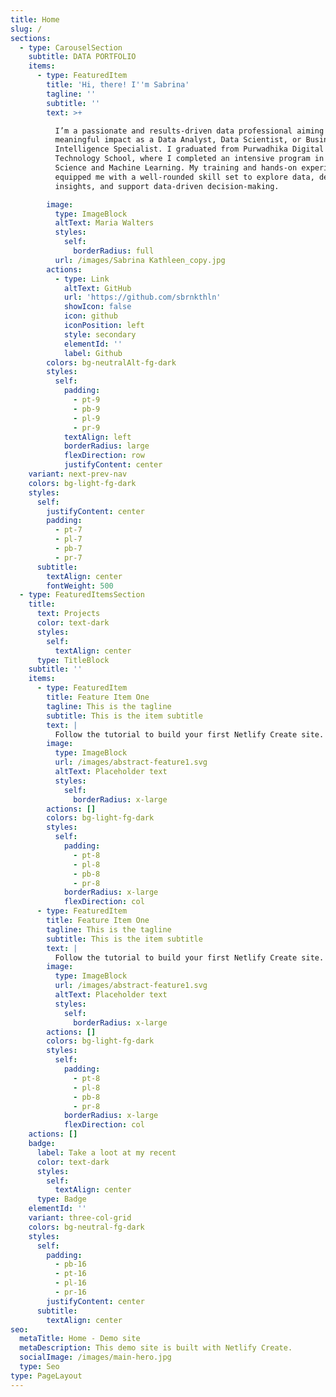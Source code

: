 ```yaml
---
title: Home
slug: /
sections:
  - type: CarouselSection
    subtitle: DATA PORTFOLIO
    items:
      - type: FeaturedItem
        title: 'Hi, there! I''m Sabrina'
        tagline: ''
        subtitle: ''
        text: >+

          I’m a passionate and results-driven data professional aiming to make a
          meaningful impact as a Data Analyst, Data Scientist, or Business
          Intelligence Specialist. I graduated from Purwadhika Digital
          Technology School, where I completed an intensive program in Data
          Science and Machine Learning. My training and hands-on experience have
          equipped me with a well-rounded skill set to explore data, derive
          insights, and support data-driven decision-making.

        image:
          type: ImageBlock
          altText: Maria Walters
          styles:
            self:
              borderRadius: full
          url: /images/Sabrina Kathleen_copy.jpg
        actions:
          - type: Link
            altText: GitHub
            url: 'https://github.com/sbrnkthln'
            showIcon: false
            icon: github
            iconPosition: left
            style: secondary
            elementId: ''
            label: Github
        colors: bg-neutralAlt-fg-dark
        styles:
          self:
            padding:
              - pt-9
              - pb-9
              - pl-9
              - pr-9
            textAlign: left
            borderRadius: large
            flexDirection: row
            justifyContent: center
    variant: next-prev-nav
    colors: bg-light-fg-dark
    styles:
      self:
        justifyContent: center
        padding:
          - pt-7
          - pl-7
          - pb-7
          - pr-7
      subtitle:
        textAlign: center
        fontWeight: 500
  - type: FeaturedItemsSection
    title:
      text: Projects
      color: text-dark
      styles:
        self:
          textAlign: center
      type: TitleBlock
    subtitle: ''
    items:
      - type: FeaturedItem
        title: Feature Item One
        tagline: This is the tagline
        subtitle: This is the item subtitle
        text: |
          Follow the tutorial to build your first Netlify Create site.
        image:
          type: ImageBlock
          url: /images/abstract-feature1.svg
          altText: Placeholder text
          styles:
            self:
              borderRadius: x-large
        actions: []
        colors: bg-light-fg-dark
        styles:
          self:
            padding:
              - pt-8
              - pl-8
              - pb-8
              - pr-8
            borderRadius: x-large
            flexDirection: col
      - type: FeaturedItem
        title: Feature Item One
        tagline: This is the tagline
        subtitle: This is the item subtitle
        text: |
          Follow the tutorial to build your first Netlify Create site.
        image:
          type: ImageBlock
          url: /images/abstract-feature1.svg
          altText: Placeholder text
          styles:
            self:
              borderRadius: x-large
        actions: []
        colors: bg-light-fg-dark
        styles:
          self:
            padding:
              - pt-8
              - pl-8
              - pb-8
              - pr-8
            borderRadius: x-large
            flexDirection: col
    actions: []
    badge:
      label: Take a loot at my recent
      color: text-dark
      styles:
        self:
          textAlign: center
      type: Badge
    elementId: ''
    variant: three-col-grid
    colors: bg-neutral-fg-dark
    styles:
      self:
        padding:
          - pb-16
          - pt-16
          - pl-16
          - pr-16
        justifyContent: center
      subtitle:
        textAlign: center
seo:
  metaTitle: Home - Demo site
  metaDescription: This demo site is built with Netlify Create.
  socialImage: /images/main-hero.jpg
  type: Seo
type: PageLayout
---
```

